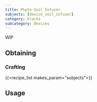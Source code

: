 ```yaml
---
title: Phyto-Soil Infuser
subjects: [device_soil_infuser]
category: blocks
subcategory: devices
---
```


WIP

Obtaining
---------

### Crafting
{{<recipe_list makes_param="subjects">}}

Usage
-----
